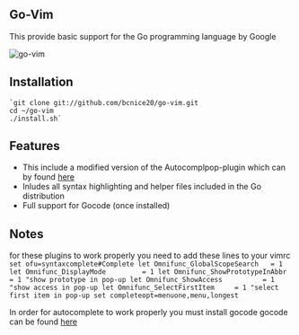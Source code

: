 Go-Vim
-----
This provide basic support for the Go programming language by Google

![go-vim](http://thebcblends.com/vim/pics/go-vim.png)

Installation
-----------
	`git clone git://github.com/bcnice20/go-vim.git
	cd ~/go-vim
	./install.sh`

Features
-------
* This include a modified version of the Autocomplpop-plugin which can by found [here](https://bitbucket.org/ns9tks/vim-autocomplpop)
* Inludes all syntax highlighting and helper files included in the Go distribution
* Full support for Gocode (once installed)

Notes
----
for these plugins to work properly you need to add these lines to your vimrc
	`set ofu=syntaxcomplete#Complete
	let Omnifunc_GlobalScopeSearch   = 1
	let Omnifunc_DisplayMode         = 1
	let Omnifunc_ShowPrototypeInAbbr = 1 "show prototype in pop-up
	let Omnifunc_ShowAccess          = 1 "show access in pop-up
	let Omnifunc_SelectFirstItem     = 1 "select first item in pop-up
	set completeopt=menuone,menu,longest`

In order for autocomplete to work properly you must install gocode
gocode can be found [here](https://github.com/nsf/gocode)
